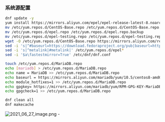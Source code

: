 ### 系统源配置
```bash
dnf update -y
yum install https://mirrors.aliyun.com/epel/epel-release-latest-8.noarch.rpm -y 
mv /etc/yum.repos.d/CentOS-Base.repo /etc/yum.repos.d/CentOS-Base.repo.backup
mv /etc/yum.repos.d/epel.repo /etc/yum.repos.d/epel.repo.backup
mv /etc/yum.repos.d/epel-testing.repo /etc/yum.repos.d/epel-testing.repo.backup
wget -O /etc/yum.repos.d/CentOS-Base.repo https://mirrors.aliyun.com/repo/Centos-8.repo
sed -i 's|^#baseurl=https://download.fedoraproject.org/pub|baseurl=https://mirrors.aliyun.com|' /etc/yum.repos.d/epel*
sed -i 's|^metalink|#metalink|' /etc/yum.repos.d/epel*
sed -i '$a\fastestmirror=True' /etc/dnf/dnf.conf

touch /etc/yum.repos.d/MariaDB.repo
echo [mariadb] > /etc/yum.repos.d/MariaDB.repo
echo name = MariaDB >> /etc/yum.repos.d/MariaDB.repo
echo baseurl = https://mirrors.aliyun.com/mariadb/yum/10.5/centos8-amd64 >> /etc/yum.repos.d/MariaDB.repo
echo module_hotfixes=1 >> /etc/yum.repos.d/MariaDB.repo
echo gpgkey= https://mirrors.aliyun.com/mariadb/yum/RPM-GPG-KEY-MariaDB >> /etc/yum.repos.d/MariaDB.repo
echo gpgcheck=1 >> /etc/yum.repos.d/MariaDB.repo

dnf clean all
dnf makecache
```
![2021_06_27_image.png](https://cdn.logseq.com/%2Fb65bc82c-c20d-4371-90a2-20231dcfc782b33a72c0-7f90-4822-8f44-277a127364952021_06_27_image.png?Expires=4778402792&Signature=Deyj3WHxM29hk-ocv-5xDWSu9kD9P-qCklbQbnUeLVIhVZNZNkxxj8-RDWmTEKS0iH7~rdnqG2pvrUOUY3fRQj-zm1C8IDSsyMJdanOANSimzrSIiQLSNOoG4CjvfZ4lq2pY706e8gpE~Jtl2ZAbMknAwHg6i-vXx1YV9RpXq6gOydJ-skjhwqeNBG-sZVfezr~BUKVO-Rx1Jx5UY~~sGTZK7knKYTg7GdYEcMtoT8y3vBiMnsv1~3P6pskeEt6C4MMPXeuf~x0Hq36zbc6pNxz9T1bL0L52ZgQcxleIrkpIML22w6CUpL7f8pla0adF0dBQowfz3C0AzCPImZIjFQ__&Key-Pair-Id=APKAJE5CCD6X7MP6PTEA)
	-